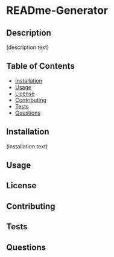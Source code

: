 # READme-Generator

## Description

(description text)

## Table of Contents
* [Installation](#Installation)
* [Usage](#Usage)
* [License](#License)
* [Contributing](#Contributing)
* [Tests](#Tests)
* [Questions](#Questions)

## Installation

(installation text)

## Usage

## License

## Contributing

## Tests

## Questions

